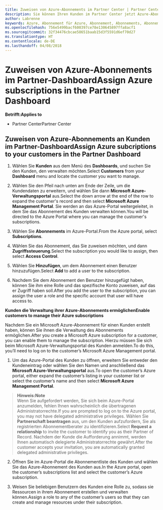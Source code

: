 ```yaml
---
title: Zuweisen von Azure-Abonnements im Partner Center | Partner Center
description: Sie können Ihren Kunden im Partner Center jetzt Azure-Abonnements zuordnen. Ihre Kunden haben auch die Möglichkeit, die Abonnements selbst zu verwalten
author: Labrenne
keywords: Azure, Abonnement für Azure, Abonnement, Abonnements, Abonnement zuweisen, Abonnement für Azure verwalten
ms.openlocfilehash: 756e5499bacf600397ce78e130645897ffa8acf1
ms.sourcegitcommit: 32f34476cbcae58651baab15d3f5591d6ef70d27
ms.translationtype: HT
ms.contentlocale: de-DE
ms.lasthandoff: 04/08/2018
---
```

# <a name="assign-azure-subscriptions-in-the-partner-dashboard"></a><span data-ttu-id="564b6-104">Zuweisen von Azure-Abonnements im Partner-Dashboard</span><span class="sxs-lookup"><span data-stu-id="564b6-104">Assign Azure subscriptions in the Partner Dashboard</span></span>

**<span data-ttu-id="564b6-105">Betrifft:</span><span class="sxs-lookup"><span data-stu-id="564b6-105">Applies to</span></span>**

-  <span data-ttu-id="564b6-106">Partner Center</span><span class="sxs-lookup"><span data-stu-id="564b6-106">Partner Center</span></span>
 
## <a name="assign-azure-subcriptions-to-your-customers-in-the-partner-dashboard"></a><span data-ttu-id="564b6-107">Zuweisen von Azure-Abonnements an Kunden im Partner-Dashboard</span><span class="sxs-lookup"><span data-stu-id="564b6-107">Assign Azure subcriptions to your customers in the Partner Dashboard</span></span>

1. <span data-ttu-id="564b6-108">Wählen Sie **Kunden** aus dem Menü des **Dashboards**, und suchen Sie den Kunden, den verwalten möchten.</span><span class="sxs-lookup"><span data-stu-id="564b6-108">Select **Customers** from your **Dashboard** menu and locate the customer you want to manage.</span></span>

2.  <span data-ttu-id="564b6-109">Wählen Sie den Pfeil nach unten am Ende der Zeile, um die Kundendaten zu erweitern, und wählen Sie dann **Microsoft Azure-Verwaltungsportal** aus.</span><span class="sxs-lookup"><span data-stu-id="564b6-109">Select the down arrow at the end of the row to expand the customer's record and then select **Microsoft Azure Management Portal**.</span></span> <span data-ttu-id="564b6-110">Sie werden an das Azure-Portal weitergeleitet, in dem Sie das Abonnement des Kunden verwalten können.</span><span class="sxs-lookup"><span data-stu-id="564b6-110">You will be directed to the Azure Portal where you can manage the customer's subscriptions.</span></span> 

4. <span data-ttu-id="564b6-111">Wählen Sie **Abonnements** im Azure-Portal.</span><span class="sxs-lookup"><span data-stu-id="564b6-111">From the Azure portal, select **Subscriptions**.</span></span>

5. <span data-ttu-id="564b6-112">Wählen Sie das Abonnement, das Sie zuweisen möchten, und dann **Zugriffssteuerung**.</span><span class="sxs-lookup"><span data-stu-id="564b6-112">Select the subscription you would like to assign, then select **Access Control**.</span></span>

6. <span data-ttu-id="564b6-113">Wählen Sie **Hinzufügen**, um dem Abonnement einen Benutzer hinzuzufügen.</span><span class="sxs-lookup"><span data-stu-id="564b6-113">Select **Add** to add a user to the subscription.</span></span> 

7. <span data-ttu-id="564b6-114">Nachdem Sie dem Abonnement den Benutzer hinzugefügt haben, können Sie ihm eine Rolle und das spezifische Konto zuweisen, auf das er Zugriff haben soll.</span><span class="sxs-lookup"><span data-stu-id="564b6-114">After you add the user to the subscription, you can assign the user a role and the specific account that user will have access to.</span></span> 

**<span data-ttu-id="564b6-115">Kunden die Verwaltung ihrer Azure-Abonnements ermöglichen</span><span class="sxs-lookup"><span data-stu-id="564b6-115">Enable customers to manage their Azure subscriptions</span></span>**

<span data-ttu-id="564b6-116">Nachdem Sie ein Microsoft Azure-Abonnement für einen Kunden erstellt haben, können Sie ihnen die Verwaltung des Abonnements ermöglichen.</span><span class="sxs-lookup"><span data-stu-id="564b6-116">After you create a Microsoft Azure subscription for a customer, you can enable them to manage the subscription.</span></span> <span data-ttu-id="564b6-117">Hierzu müssen Sie sich beim Microsoft Azure-Verwaltungsportal des Kunden anmelden.</span><span class="sxs-lookup"><span data-stu-id="564b6-117">To do this, you’ll need to log on to the customer’s Microsoft Azure Management portal.</span></span> 

1.  <span data-ttu-id="564b6-118">Um das Azure-Portal des Kunden zu öffnen, erweitern Sie entweder den Kundeneintrag oder wählen Sie den Namen und anschließend das **Microsoft Azure-Verwaltungsportal** aus.</span><span class="sxs-lookup"><span data-stu-id="564b6-118">To open the customer’s Azure portal, either expand the customer’s listing in your customer list or select the customer’s name and then select **Microsoft Azure Management Portal**.</span></span>
    
 >**<span data-ttu-id="564b6-119">Hinweis:</span><span class="sxs-lookup"><span data-stu-id="564b6-119">Note</span></span>** <br> <span data-ttu-id="564b6-120">Wenn Sie aufgefordert werden, Sie sich beim Azure-Portal anzumelden, fehlen Ihnen wahrscheinlich die übertragenen Administratorrechte.</span><span class="sxs-lookup"><span data-stu-id="564b6-120">If you are prompted to log on to the Azure portal, you may not have delegated administrative privileges.</span></span> <span data-ttu-id="564b6-121">Wählen Sie **Partnerschaft beantragen** aus, um den Kunden aufzufordern, Sie als registrierten Abonnementberater zu identifizieren.</span><span class="sxs-lookup"><span data-stu-id="564b6-121">Select **Request a relationship** to invite the customer to identify you as their Partner of Record.</span></span> <span data-ttu-id="564b6-122">Nachdem der Kunde die Aufforderung annimmt, werden Ihnen automatisch delegierte Administratorrechte gewährt.</span><span class="sxs-lookup"><span data-stu-id="564b6-122">After the customer accepts your invitation, you are automatically granted delegated administrative privileges.</span></span> 

2.  <span data-ttu-id="564b6-123">Öffnen Sie im Azure-Portal die Abonnementliste des Kunden und wählen Sie das Azure-Abonnement des Kunden aus.</span><span class="sxs-lookup"><span data-stu-id="564b6-123">In the Azure portal, open the customer’s subscriptions list and select the customer’s Azure subscription.</span></span>

3.  <span data-ttu-id="564b6-124">Weisen Sie beliebigen Benutzern des Kunden eine Rolle zu, sodass sie Ressourcen in ihrem Abonnement erstellen und verwalten können.</span><span class="sxs-lookup"><span data-stu-id="564b6-124">Assign a role to any of the customer’s users so that they can create and manage resources under their subscription.</span></span>


